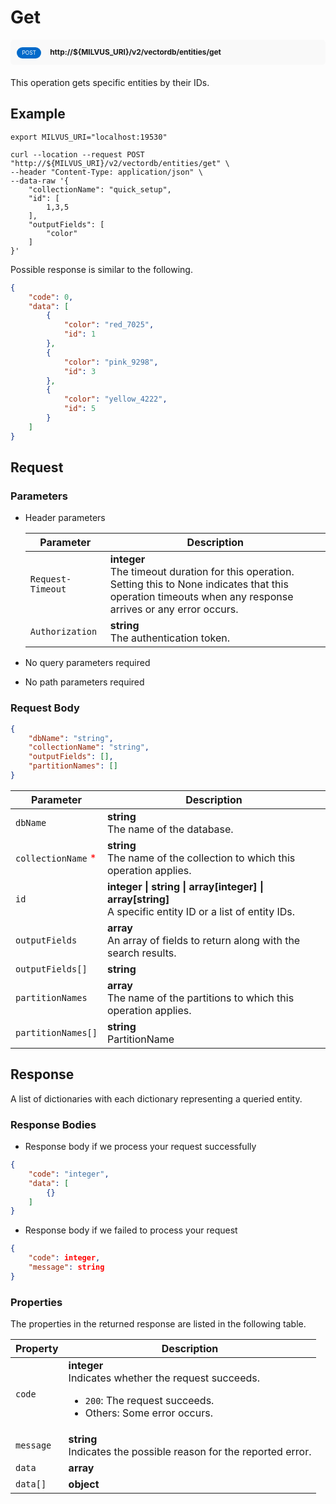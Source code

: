 # Get

<div style="background: #f9f9f9; padding: 10px; border-radius: 5px; margin-bottom: 20px;">
    <div style="display: inline-block; background: #026aca; font-size: 0.6em; border-radius: 10px; color: #ffffff; padding: 0.3em 1em; line-height: 1.5em;">
        <span>POST</span>
    </div>
    <div style="display: inline-block; font-size: 0.85em; font-weight: 700; margin-left: 10px;">
        <span>http://${MILVUS_URI}/v2/vectordb/entities/get</span>
    </div>
</div>

This operation gets specific entities by their IDs.

## Example

```shell
export MILVUS_URI="localhost:19530"

curl --location --request POST "http://${MILVUS_URI}/v2/vectordb/entities/get" \
--header "Content-Type: application/json" \
--data-raw '{
    "collectionName": "quick_setup",
    "id": [
        1,3,5
    ],
    "outputFields": [
        "color"
    ]
}'
```
Possible response is similar to the following.
```json
{
    "code": 0,
    "data": [
        {
            "color": "red_7025",
            "id": 1
        },
        {
            "color": "pink_9298",
            "id": 3
        },
        {
            "color": "yellow_4222",
            "id": 5
        }
    ]
}
```

## Request

### Parameters

- Header parameters

    | Parameter        | Description                                                                               |
    |------------------|-------------------------------------------------------------------------------------------|
    | `Request-Timeout`  | **integer**<br/>The timeout duration for this operation.<br/>Setting this to None indicates that this operation timeouts when any response arrives or any error occurs.|
    | `Authorization`  | **string**<br/>The authentication token.|

- No query parameters required

- No path parameters required

### Request Body

```json
{
    "dbName": "string",
    "collectionName": "string",
    "outputFields": [],
    "partitionNames": []
}
```

| Parameter        | Description                                                                               |
|------------------|-------------------------------------------------------------------------------------------|
| `dbName`  | __string__<br/>The name of the database.  |
| `collectionName` <span style="color:red">*</span> | __string__<br/>The name of the collection to which this operation applies.  |
| `id` | __integer \| string \| array[integer] \| array[string]__<br/>A specific entity ID or a list of entity IDs. |
| `outputFields` | __array__<br/>An array of fields to return along with the search results. |
| `outputFields[]`  | __string__<br/>  |
| `partitionNames` | __array__<br/>The name of the partitions to which this operation applies. |
| `partitionNames[]`  | __string__<br/>PartitionName  |

## Response

A list of dictionaries with each dictionary representing a queried entity.

### Response Bodies

- Response body if we process your request successfully

```json
{
    "code": "integer",
    "data": [
        {}
    ]
}
```

- Response body if we failed to process your request

```json
{
    "code": integer,
    "message": string
}
```

### Properties

The properties in the returned response are listed in the following table.

| Property | Description                                                                                                                                 |
|----------|---------------------------------------------------------------------------------------------------------------------------------------------|
| `code`   | __integer__<br/>Indicates whether the request succeeds.<br/><ul><li>`200`: The request succeeds.</li><li>Others: Some error occurs.</li></ul> |
| `message`  | __string__<br/>Indicates the possible reason for the reported error. |
| `data` | __array__<br/> |
| `data[]` | __object__<br/> |

